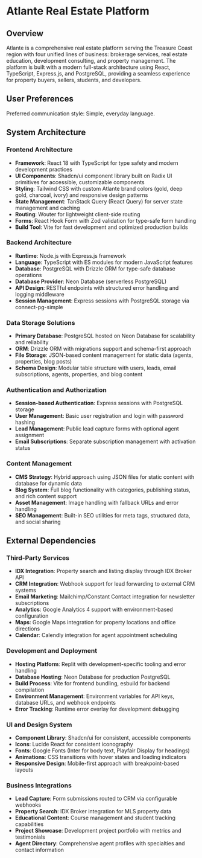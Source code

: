 # Atlante Real Estate Platform

## Overview

Atlante is a comprehensive real estate platform serving the Treasure Coast region with four unified lines of business: brokerage services, real estate education, development consulting, and property management. The platform is built with a modern full-stack architecture using React, TypeScript, Express.js, and PostgreSQL, providing a seamless experience for property buyers, sellers, students, and developers.

## User Preferences

Preferred communication style: Simple, everyday language.

## System Architecture

### Frontend Architecture
- **Framework**: React 18 with TypeScript for type safety and modern development practices
- **UI Components**: Shadcn/ui component library built on Radix UI primitives for accessible, customizable components
- **Styling**: Tailwind CSS with custom Atlante brand colors (gold, deep gold, charcoal, ivory) and responsive design patterns
- **State Management**: TanStack Query (React Query) for server state management and caching
- **Routing**: Wouter for lightweight client-side routing
- **Forms**: React Hook Form with Zod validation for type-safe form handling
- **Build Tool**: Vite for fast development and optimized production builds

### Backend Architecture
- **Runtime**: Node.js with Express.js framework
- **Language**: TypeScript with ES modules for modern JavaScript features
- **Database**: PostgreSQL with Drizzle ORM for type-safe database operations
- **Database Provider**: Neon Database (serverless PostgreSQL)
- **API Design**: RESTful endpoints with structured error handling and logging middleware
- **Session Management**: Express sessions with PostgreSQL storage via connect-pg-simple

### Data Storage Solutions
- **Primary Database**: PostgreSQL hosted on Neon Database for scalability and reliability
- **ORM**: Drizzle ORM with migrations support and schema-first approach
- **File Storage**: JSON-based content management for static data (agents, properties, blog posts)
- **Schema Design**: Modular table structure with users, leads, email subscriptions, agents, properties, and blog content

### Authentication and Authorization
- **Session-based Authentication**: Express sessions with PostgreSQL storage
- **User Management**: Basic user registration and login with password hashing
- **Lead Management**: Public lead capture forms with optional agent assignment
- **Email Subscriptions**: Separate subscription management with activation status

### Content Management
- **CMS Strategy**: Hybrid approach using JSON files for static content with database for dynamic data
- **Blog System**: Full blog functionality with categories, publishing status, and rich content support
- **Asset Management**: Image handling with fallback URLs and error handling
- **SEO Management**: Built-in SEO utilities for meta tags, structured data, and social sharing

## External Dependencies

### Third-Party Services
- **IDX Integration**: Property search and listing display through IDX Broker API
- **CRM Integration**: Webhook support for lead forwarding to external CRM systems
- **Email Marketing**: Mailchimp/Constant Contact integration for newsletter subscriptions
- **Analytics**: Google Analytics 4 support with environment-based configuration
- **Maps**: Google Maps integration for property locations and office directions
- **Calendar**: Calendly integration for agent appointment scheduling

### Development and Deployment
- **Hosting Platform**: Replit with development-specific tooling and error handling
- **Database Hosting**: Neon Database for production PostgreSQL
- **Build Process**: Vite for frontend bundling, esbuild for backend compilation
- **Environment Management**: Environment variables for API keys, database URLs, and webhook endpoints
- **Error Tracking**: Runtime error overlay for development debugging

### UI and Design System
- **Component Library**: Shadcn/ui for consistent, accessible components
- **Icons**: Lucide React for consistent iconography
- **Fonts**: Google Fonts (Inter for body text, Playfair Display for headings)
- **Animations**: CSS transitions with hover states and loading indicators
- **Responsive Design**: Mobile-first approach with breakpoint-based layouts

### Business Integrations
- **Lead Capture**: Form submissions routed to CRM via configurable webhooks
- **Property Search**: IDX Broker integration for MLS property data
- **Educational Content**: Course management and student tracking capabilities
- **Project Showcase**: Development project portfolio with metrics and testimonials
- **Agent Directory**: Comprehensive agent profiles with specialties and contact information